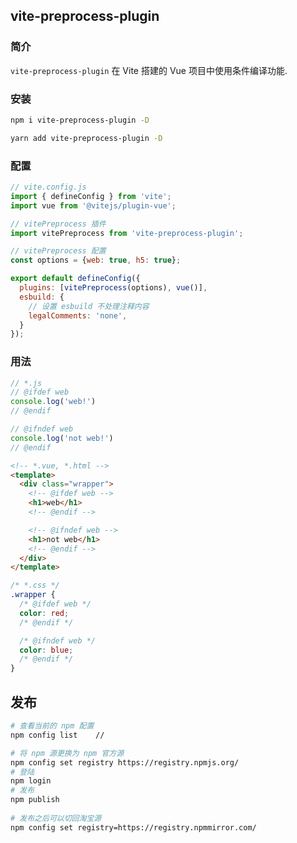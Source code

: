 ## vite-preprocess-plugin

### 简介

`vite-preprocess-plugin` 在 Vite 搭建的 Vue 项目中使用条件编译功能.

### 安装

```sh
npm i vite-preprocess-plugin -D
```

```sh
yarn add vite-preprocess-plugin -D
```

### 配置

```js
// vite.config.js
import { defineConfig } from 'vite';
import vue from '@vitejs/plugin-vue';

// vitePreprocess 插件
import vitePreprocess from 'vite-preprocess-plugin';

// vitePreprocess 配置
const options = {web: true, h5: true};

export default defineConfig({
  plugins: [vitePreprocess(options), vue()],
  esbuild: {
    // 设置 esbuild 不处理注释内容
    legalComments: 'none',
  }
});
```

### 用法

```js
// *.js
// @ifdef web
console.log('web!')
// @endif

// @ifndef web
console.log('not web!')
// @endif
```

```html
<!-- *.vue, *.html -->
<template>
  <div class="wrapper">
    <!-- @ifdef web -->
    <h1>web</h1>
    <!-- @endif -->

    <!-- @ifndef web -->
    <h1>not web</h1>
    <!-- @endif -->
  </div>
</template>
```

```css
/* *.css */
.wrapper {
  /* @ifdef web */
  color: red;
  /* @endif */

  /* @ifndef web */
  color: blue;
  /* @endif */
}
```


## 发布

```sh
# 查看当前的 npm 配置
npm config list    //

# 将 npm 源更换为 npm 官方源
npm config set registry https://registry.npmjs.org/
# 登陆
npm login
# 发布
npm publish
 
# 发布之后可以切回淘宝源
npm config set registry=https://registry.npmmirror.com/
```